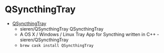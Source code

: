 # QSyncthingTray
- [QSyncthingTray](https://github.com/sieren/QSyncthingTray)
  -  sieren/QSyncthingTray QSyncthingTray
  - A OS X / Windows / Linux Tray App for Syncthing written in C++ - sieren/QSyncthingTray
  - `brew cask install QSyncthingTray`
